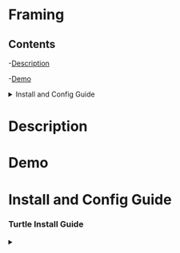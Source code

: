 # Framing


## Contents





-[Description](https://github.com/TheDjgamerProductions/Minecraft-Computercraft/main/Turtles/Farming#Description)

-[Demo](https://github.com/TheDjgamerProductions/Minecraft-Computercraft/main/Turtles/Farming#Demo)

<details> <summary> Install and Config Guide </summary>

<p>

- [Turtle Install](https://github.com/TheDjgamerProductions/Minecraft-Computercraft/main/Turtles/Farming#turtle-install-guide)
- [Turtle Config](https://github.com/TheDjgamerProductions/Minecraft-Computercraft/main/Turtles/Farming#Demo)

</p>




</details>


  
  

# Description





# Demo





# Install and Config Guide
<h3>Turtle Install Guide</h3>  <details> <summary></summary>

<p>
  
  Test
  
  
  </p>

</details>


